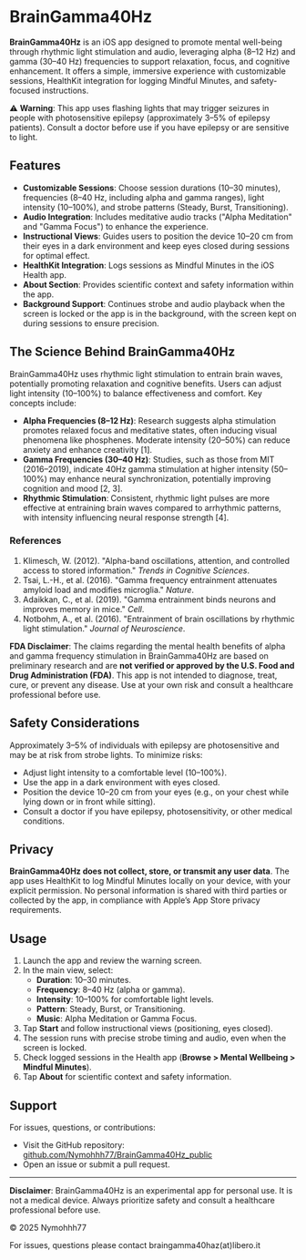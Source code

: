 # BrainGamma40Hz

**BrainGamma40Hz** is an iOS app designed to promote mental well-being through rhythmic light stimulation and audio, leveraging alpha (8–12 Hz) and gamma (30–40 Hz) frequencies to support relaxation, focus, and cognitive enhancement. It offers a simple, immersive experience with customizable sessions, HealthKit integration for logging Mindful Minutes, and safety-focused instructions.

⚠️ **Warning**: This app uses flashing lights that may trigger seizures in people with photosensitive epilepsy (approximately 3–5% of epilepsy patients). Consult a doctor before use if you have epilepsy or are sensitive to light.

## Features

- **Customizable Sessions**: Choose session durations (10–30 minutes), frequencies (8–40 Hz, including alpha and gamma ranges), light intensity (10–100%), and strobe patterns (Steady, Burst, Transitioning).
- **Audio Integration**: Includes meditative audio tracks ("Alpha Meditation" and "Gamma Focus") to enhance the experience.
- **Instructional Views**: Guides users to position the device 10–20 cm from their eyes in a dark environment and keep eyes closed during sessions for optimal effect.
- **HealthKit Integration**: Logs sessions as Mindful Minutes in the iOS Health app.
- **About Section**: Provides scientific context and safety information within the app.
- **Background Support**: Continues strobe and audio playback when the screen is locked or the app is in the background, with the screen kept on during sessions to ensure precision.

## The Science Behind BrainGamma40Hz

BrainGamma40Hz uses rhythmic light stimulation to entrain brain waves, potentially promoting relaxation and cognitive benefits. Users can adjust light intensity (10–100%) to balance effectiveness and comfort. Key concepts include:

- **Alpha Frequencies (8–12 Hz)**: Research suggests alpha stimulation promotes relaxed focus and meditative states, often inducing visual phenomena like phosphenes. Moderate intensity (20–50%) can reduce anxiety and enhance creativity [1].
- **Gamma Frequencies (30–40 Hz)**: Studies, such as those from MIT (2016–2019), indicate 40Hz gamma stimulation at higher intensity (50–100%) may enhance neural synchronization, potentially improving cognition and mood [2, 3].
- **Rhythmic Stimulation**: Consistent, rhythmic light pulses are more effective at entraining brain waves compared to arrhythmic patterns, with intensity influencing neural response strength [4].

### References
1. Klimesch, W. (2012). "Alpha-band oscillations, attention, and controlled access to stored information." *Trends in Cognitive Sciences*.
2. Tsai, L.-H., et al. (2016). "Gamma frequency entrainment attenuates amyloid load and modifies microglia." *Nature*.
3. Adaikkan, C., et al. (2019). "Gamma entrainment binds neurons and improves memory in mice." *Cell*.
4. Notbohm, A., et al. (2016). "Entrainment of brain oscillations by rhythmic light stimulation." *Journal of Neuroscience*.

**FDA Disclaimer**: The claims regarding the mental health benefits of alpha and gamma frequency stimulation in BrainGamma40Hz are based on preliminary research and are **not verified or approved by the U.S. Food and Drug Administration (FDA)**. This app is not intended to diagnose, treat, cure, or prevent any disease. Use at your own risk and consult a healthcare professional before use.

## Safety Considerations

Approximately 3–5% of individuals with epilepsy are photosensitive and may be at risk from strobe lights. To minimize risks:
- Adjust light intensity to a comfortable level (10–100%).
- Use the app in a dark environment with eyes closed.
- Position the device 10–20 cm from your eyes (e.g., on your chest while lying down or in front while sitting).
- Consult a doctor if you have epilepsy, photosensitivity, or other medical conditions.

## Privacy

**BrainGamma40Hz does not collect, store, or transmit any user data**. The app uses HealthKit to log Mindful Minutes locally on your device, with your explicit permission. No personal information is shared with third parties or collected by the app, in compliance with Apple’s App Store privacy requirements.

## Usage

1. Launch the app and review the warning screen.
2. In the main view, select:
   - **Duration**: 10–30 minutes.
   - **Frequency**: 8–40 Hz (alpha or gamma).
   - **Intensity**: 10–100% for comfortable light levels.
   - **Pattern**: Steady, Burst, or Transitioning.
   - **Music**: Alpha Meditation or Gamma Focus.
3. Tap **Start** and follow instructional views (positioning, eyes closed).
4. The session runs with precise strobe timing and audio, even when the screen is locked.
5. Check logged sessions in the Health app (**Browse > Mental Wellbeing > Mindful Minutes**).
6. Tap **About** for scientific context and safety information.

## Support

For issues, questions, or contributions:
- Visit the GitHub repository: [github.com/Nymohhh77/BrainGamma40Hz_public](https://github.com/Nymohhh77/BrainGamma40Hz_public)
- Open an issue or submit a pull request.


---

**Disclaimer**: BrainGamma40Hz is an experimental app for personal use. It is not a medical device. Always prioritize safety and consult a healthcare professional before use.

© 2025 Nymohhh77

For issues, questions please contact braingamma40haz(at)libero.it
